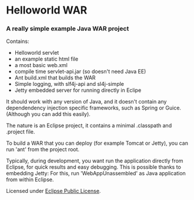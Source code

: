 # Helloworld WAR

### A really simple example Java WAR project

Contains:
- Helloworld servlet
- an example static html file
- a most basic web.xml
- compile time servlet-api.jar (so doesn't need Java EE)
- Ant build.xml that builds the WAR
- Simple logging, with slf4j-api and sl4j-simple
- Jetty embedded server for running directly in Eclipe

It should work with any version of Java,
and it doesn't contain any dependendency injection specific frameworks,
such as Spring or Guice. (Although you can add this easily).

The nature is an Eclipse project,
it contains a minimal .classpath and .project file.

To build a WAR that you can deploy (for example Tomcat or Jetty),
you can run 'ant' from the project root.

Typically, during development, you want run the application directly
from Eclipse, for quick results and easy debugging.
This is possible thanks to embedding Jetty:
For this, run 'WebAppUnassembled' as Java application from within Eclipse.

Licensed under [Eclipse Public License](http://www.eclipse.org/legal/epl-v10.html). 


